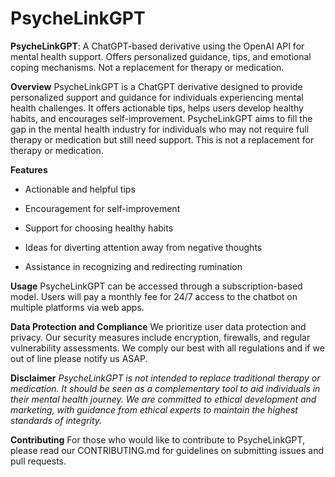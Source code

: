 # PsycheLinkGPT
**PsycheLinkGPT**: A ChatGPT-based derivative using the OpenAI API for mental health support. Offers personalized guidance, tips, and emotional coping mechanisms. Not a replacement for therapy or medication.

**Overview**
PsycheLinkGPT is a ChatGPT derivative designed to provide personalized support and guidance for individuals experiencing mental health challenges. It offers actionable tips, helps users develop healthy habits, and encourages self-improvement. PsycheLinkGPT aims to fill the gap in the mental health industry for individuals who may not require full therapy or medication but still need support. This is not a replacement for therapy or medication.

**Features**

* Actionable and helpful tips

* Encouragement for self-improvement

* Support for choosing healthy habits

* Ideas for diverting attention away from negative thoughts

* Assistance in recognizing and redirecting rumination

**Usage**
PsycheLinkGPT can be accessed through a subscription-based model. Users will pay a monthly fee for 24/7 access to the chatbot on multiple platforms via web apps.

**Data Protection and Compliance**
We prioritize user data protection and privacy. Our security measures include encryption, firewalls, and regular vulnerability assessments. We comply our best with all  regulations and if we out of line please notify us ASAP.

**Disclaimer**
_PsycheLinkGPT is not intended to replace traditional therapy or medication. It should be seen as a complementary tool to aid individuals in their mental health journey. We are committed to ethical development and marketing, with guidance from ethical experts to maintain the highest standards of integrity._

**Contributing**
For those who would like to contribute to PsycheLinkGPT, please read our CONTRIBUTING.md for guidelines on submitting issues and pull requests.
